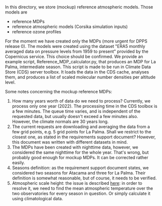 In this directory, we store (mockup) reference atmospheric models. Those models are
- reference MDPs
- reference atmospheric models (Corsika simulation inputs)
- reference ozone profiles

For the moment we have created only the MDPs (more urgent for DPPS release 0). The models were created using the dataset "ERA5 monthly averaged data on pressure levels from 1959 to present" provided by the Copernicus service. This choice should be confirmed.
We provide an example script, Reference_MDP_calculator.py, that produces an MDP for La Palma, intermediate season. This script is made to be run in Climate Data Store (CDS) server toolbox. It loads the data in the CDS cache, analyses them, and produces a list of scaled molecular number densities per altitude level.

Some notes concerning the mockup reference MDPs:
1. How many years worth of data do we need to process? Currently, we process only one year (2022). The processing time in the CDS toolbox is a few minutes. The queue time varies, and is independent of the requested data, but usually doesn't exceed a few minutes also. However, the climate normals are 30 years long.
2. The current requests are downloading and averaging the data from a few grid points, e.g. 5 grid points for La Palma. Shall we restrict to the closest one, as stated in the requirements support document? However, this document was written with different datasets in mind.
3. The MDPs have been created with nighttime data, however, we considered the same nighttime for the whole year. That's wrong, but probably good enough for mockup MDPs. It can be corrected rather easily.
4. Seasons definition: as the requirement support document states, we considered two seasons for Atacama and three for La Palma. Their definition is somewhat reasonable, but of course, it needs to be verified.
5. Atmospheric scale height: the issue is described [here](https://gitlab.cta-observatory.org/cta-array-elements/ccf/mdps/-/issues/24): in order to resolve it, we need to find the mean atmospheric temperature over the two observatories for every season in question. Or simply calculate it using climatological data.
